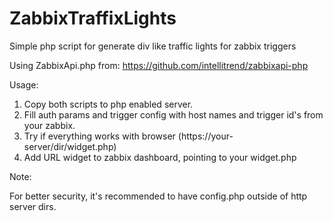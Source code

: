 # ZabbixTraffixLights
Simple php script for generate div like traffic lights for zabbix triggers

Using ZabbixApi.php from: https://github.com/intellitrend/zabbixapi-php

Usage: 

1. Copy both scripts to php enabled server.
2. Fill auth params and trigger config with host names and trigger id's from your zabbix.
3. Try if everything works with browser (https://your-server/dir/widget.php)
4. Add URL widget to zabbix dashboard, pointing to your widget.php

Note:

For better security, it's recommended to have config.php outside of http server dirs.
